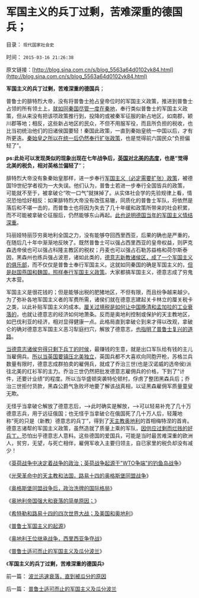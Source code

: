 # 军国主义的兵丁过剩，苦难深重的德国兵；

目录： `现代国家社会史` 

时间： `2015-03-16 21:26:38` 

原文链接：[http://blog.sina.com.cn/s/blog_5563a64d0102vk84.html](http://blog.sina.com.cn/s/blog_5563a64d0102vk84.html)

**军国主义的兵丁过剩，苦难深重的德国兵**；

普鲁士的腓特烈大帝，没有将普鲁士抢占皇帝位时的军国主义政策，推进到普鲁士占领的所有领土上，[就如同秦国尽管一度在秦地](../../../2010/6/8/战国三个阶段，魏霸，齐霸，秦霸.md)，奉行类似普鲁士的军国主义政策，但从来没有把该项政策推行到，投降的或被秦军征服的新占地区，如南郡，颖川郡等地；相反，这些新占地区的民众，不但不用服军役，而且所负担的税收，也比当初统治他们的旧诸侯国要轻！秦国此政策，一直到秦始皇统一中国以后，才有所更迭。[秦始皇之所以在统一后仍然奉行扩张政策](../../../2010/6/6/秦始皇是灭秦第一功臣；秦军尽数败亡于赵地是战略必然.md)，也是觉得前六国民众“负担偏轻了”。

**ps:此处可以发现类似的现象出现在七年战争后，[英国对北美的态度](../../../2011/5/8/北美独立战争英国真的万恶不赦吗？.md)，也是“觉得北美的税负，相对英格兰偏轻了**”；

腓特烈大帝没有象秦始皇那样，进一步奉行[军国主义（必定需要扩张）政策](../../../2015/3/13/普鲁士军国主义的起源.md)，被德国19世纪学者视为一大失误。他们认为，普鲁士若进一步奉行全国皆兵的政策，可能就不至于，被拿破仑“吹一口气”就抹掉了。从实体社会学的先验规律上看，情况恐怕恰好相反：如果腓特烈大帝没有改弦易辙，同质化的普鲁士军队，将依然是落后和不堪一击的，而普鲁士也将因为失去了几十年缓和政策所带来的社会积累，而不可能被拿破仑征服后，仍然能够东山再起。[此也说明德国当年的军国主义情结深重](../../../2010/3/30/俾斯麦：精神信仰强化后的军国主义！.md)。

玛丽娅特丽莎穷奥地利全国之力，没有能够夺回西里西亚，后果的确也是严重的，在随后几十年中渐渐地反映了。既然普鲁士可以强占西里西亚的皇帝权益，则萨克森选帝侯也可以强占科隆主教区的税权；丹麦也可以强占石勒苏益格和荷尔斯泰因，黑森州也练兵强占波恩，诸如此类的，[德意志新教诸侯区，成了一个军国主义的俱乐部](../../../2010/3/17/征服“最理性的德意志民族”的魔鬼三招！.md)，而不仅仅是普鲁士奉行军国主义。这就如同秦国的确是军国主义的，[但是赵国燕国和魏国，照样奉行军国主义政策](../../../2010/6/9/吴起变法必败；春申君黄歇再造楚国；赵国被忘却的英勇.md)。大家都搞军国主义，德意志成了穷鬼大本营。

军国主义是很花钱的；但是能够出税的肥猪地区，不但有限，而且纷争越来越少。为了弥补各地军国主义者的军费所需，诸侯们就在德意志建起关卡林立的厘关税卡之类，以此补贴军国主义的成本。[厘关过境税是如何让中国晚清和孟加拉的工业衰落的](../../../2014/3/6/从“替代国产的‘汉奸’”到“路通财散”的中国.md)，也就让德意志的经济如何地萧条。反而是奥地利控制或保护的天主教地区，如巴伐利亚的经济，相对显得健康一点。此格局直到拿破仑到来才得以改观，拿破仑的确对德意志军国主义恶习犁庭扫穴，解放了德意志，[也指明了普鲁士复兴的道路](../../../2015/2/28/身在19世纪资本主义之福中不知福的德意志和马克思；.md)。

[当德意志诸侯穷得只剩下兵丁的时侯](../../../2012/7/12/非暴力竞争！最公平的社会进化论.md)，最赚钱的生意，就是出口军队给有钱的主儿当雇佣兵。[所以当英国要镇压北美独立](../../../2008/3/22/《爱国者》后谈北美独立战争的政治经济外交军事史.md)，英国兵都不大喜欢向同胞开枪，苏格兰兵数量有限时，德意志成群拍卖的雇佣兵，就成了乔治三世(也是汉诺威的选帝侯)派往北美的红衫军的主力。乔治三世仍然把批发德意志雇佣兵的价格，下到了“计件，还要计业绩”的程度。所以当华盛顿突袭特伦顿村，俘虏了整团黑森兵后；乔治三世拒付货款，黑森公爵气急败坏地要了解该战真相，以证黑森雇佣军质量童叟无欺。

无怪乎当拿破仑解放了德意志后，——>此时确实是解放，——>可以轻易补充了几十万德意志兵，用于远征俄国；也无怪乎当拿破仑在俄国死了几十万人后，轻蔑地称“死的只是（新教）德意志的兵丁”，得到了[天主教奥地利](../../../2015/3/11/奥地利帝国的经济贫穷，军事强大，衰落和瓦解的简单原因.md)的首相梅特涅的首肯。德意志诸帮的军国主义政策，虽然造就了质量上乘的军队，[因供应过剩而烂贱的好兵丁，](../../../2012/7/14/“看得见的手”超配的隐性军费；倒入大海的巴西咖啡；.md)恐怕出乎德意志人意料。这些德国的爱国兵，可能是当时最苦难深重的欧洲人，贫穷，无望，与死亡相伴，雇佣军收入主要归领主，自已家里的税负却没有减少！

《[英荷战争中决定着战争的政治；英荷战争起源于"WTO争端"的钓鱼岛战争](../../../2015/3/8/英荷战争中决定着战争的政治；.md)》

《[光荣革命中的天主教和法国，路易十四的奥格斯堡同盟战争](../../../2015/3/9/光荣革命中的天主教和法国，奥格斯堡同盟战争.md)》

《[奥格斯堡同盟战争后，政治洗牌的国际格局](../../../2015/3/10/奥格斯堡同盟战争后，欧洲经济洗牌的政治格局.md)》

《[奥地利帝国强大和衰落的简单原因；](../../../2015/3/11/奥地利帝国的经济贫穷，军事强大，衰落和瓦解的简单原因.md)》

《[希特勒和路易十四的四次世界大战；及美国和奥地利](../../../2015/3/12/希特勒的世界观，他和路易十四的四次世界大战.md)》

《[普鲁士军国主义的起源](../../../2015/3/13/普鲁士军国主义的起源.md)》

《[奥地利王位继承战争，西里西亚争夺战](../../../2015/3/14/奥地利王位继承战争，西里西亚争夺战.md)》

《[普鲁士适可而止的军国主义及瓜分波兰](../../../2015/3/15/普鲁士适可而止的军国主义及瓜分波兰.md)》

《**军国主义的兵丁过剩，苦难深重的德国兵**》

前一篇： [波兰迅速衰落，直到被瓜分的原因](../../../2015/3/26/波兰迅速衰落，直到被瓜分的原因.md)

后一篇： [普鲁士适可而止的军国主义及瓜分波兰](../../../2015/3/15/普鲁士适可而止的军国主义及瓜分波兰.md)

